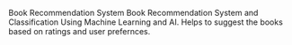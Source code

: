 Book Recommendation System
Book Recommendation System and Classification Using Machine Learning and AI.
Helps to suggest the books based on ratings and user prefernces.

